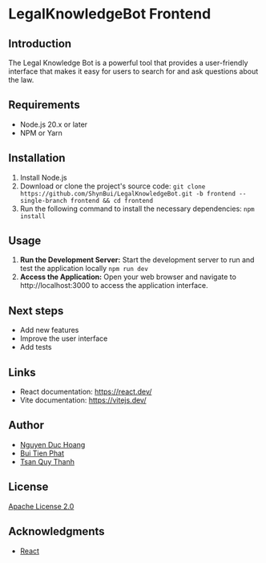 # LegalKnowledgeBot Frontend

## Introduction

The Legal Knowledge Bot is a powerful tool that provides a user-friendly interface that makes it easy for users to search for and ask questions about the law.

## Requirements

-   Node.js 20.x or later
-   NPM or Yarn

## Installation

1. Install Node.js
2. Download or clone the project's source code:
   `git clone https://github.com/ShynBui/LegalKnowledgeBot.git -b frontend --single-branch frontend && cd frontend`
3. Run the following command to install the necessary dependencies:
   `npm install`

## Usage

1. **Run the Development Server:** Start the development server to run and test the application locally
   `npm run dev`
2. **Access the Application:** Open your web browser and navigate to http://localhost:3000 to access the application interface.

## Next steps

* Add new features
* Improve the user interface
* Add tests

## Links

* React documentation: https://react.dev/
* Vite documentation: https://vitejs.dev/

## Author

* [Nguyen Duc Hoang](https://github.com/duchoaang)
* [Bui Tien Phat](https://github.com/ShynBui)
* [Tsan Quy Thanh](https://github.com/quythanh)

## License

[Apache License 2.0](http://www.apache.org/licenses/)

## Acknowledgments

* [React](https://react.dev/)
